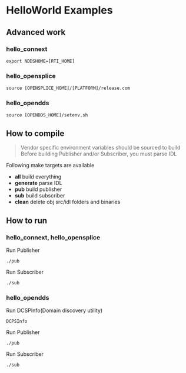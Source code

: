 # HelloWorld Examples

## Advanced work
### hello_connext
```
export NDDSHOME=[RTI_HOME]
```

### hello_opensplice
```
source [OPENSPLICE_HOME]/[PLATFORM]/release.com
```

### hello_opendds
```
source [OPENDDS_HOME]/setenv.sh
```

## How to compile
> Vendor specific environment variables should be sourced to build 
> Before building Publisher and/or Subscriber, you must parse IDL

Following make targets are available
* **all** build everything
* **generate** parse IDL
* **pub** build publisher
* **sub** build subscriber
* **clean** delete obj src/idl folders and binaries

## How to run
### hello_connext, hello_opensplice
Run Publisher
```
./pub
```

Run Subscriber
```
./sub
```

### hello_opendds
Run DCSPInfo(Domain discovery utility)
```
DCPSInfo
```

Run Publisher
```
./pub
```

Run Subscriber
```
./sub
```

